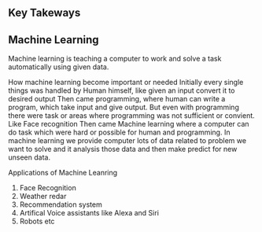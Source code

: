 ## Key Takeways

## Machine Learning
Machine learning is teaching a computer to work and solve a task automatically using given data.

How machine learning become important or needed
Initially every single things was handled by Human himself, like given an input convert it to desired output
Then came programming, where human can write a program, which take input and give output. But even with programming there were task or areas where programming was not sufficient or convient. Like Face recognition
Then came Machine learning where a computer can do task which were hard or possible for human and programming. In machine learning we provide computer lots of data related to problem we want to solve and it analysis those data and then make predict for new unseen data.

Applications of Machine Leanring
1. Face Recognition
2. Weather redar
3. Recommendation system
4. Artifical Voice assistants like Alexa and Siri
5. Robots etc